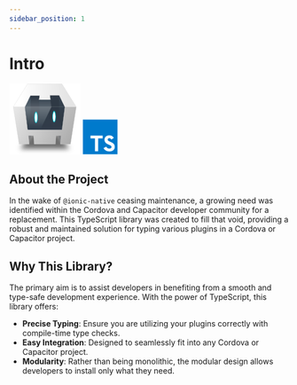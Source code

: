 ```yaml
---
sidebar_position: 1
---
```


# Intro

![Cordova Logo](./assets/apache_cordova-icon.svg)
![Typescript Logo](./assets/typescript_original_logo_icon_146317.png)

## About the Project

In the wake of `@ionic-native` ceasing maintenance, a growing need was identified within the Cordova and Capacitor developer community for a replacement. This TypeScript library was created to fill that void, providing a robust and maintained solution for typing various plugins in a Cordova or Capacitor project.

## Why This Library?

The primary aim is to assist developers in benefiting from a smooth and type-safe development experience. With the power of TypeScript, this library offers:

- **Precise Typing**: Ensure you are utilizing your plugins correctly with compile-time type checks.
- **Easy Integration**: Designed to seamlessly fit into any Cordova or Capacitor project.
- **Modularity**: Rather than being monolithic, the modular design allows developers to install only what they need.
